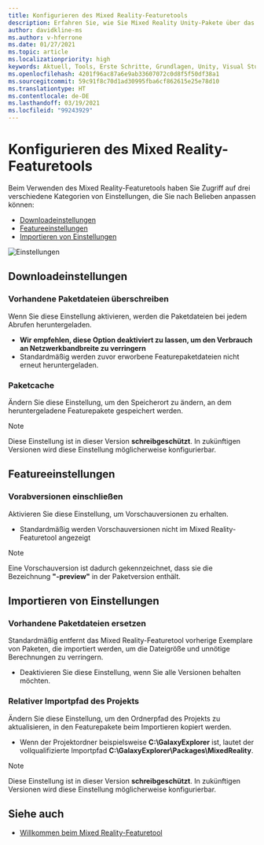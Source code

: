 ```yaml
---
title: Konfigurieren des Mixed Reality-Featuretools
description: Erfahren Sie, wie Sie Mixed Reality Unity-Pakete über das MR-Featuretool für die HoloLens- und VR-Entwicklung herunterladen und installieren.
author: davidkline-ms
ms.author: v-hferrone
ms.date: 01/27/2021
ms.topic: article
ms.localizationpriority: high
keywords: Aktuell, Tools, Erste Schritte, Grundlagen, Unity, Visual Studio, Toolkit, Mixed Reality-Headset, Windows Mixed Reality-Headset, Virtual Reality-Headset, Installation, Windows, HoloLens, Emulator, Unreal, OpenXR
ms.openlocfilehash: 4201f96ac87a6e9ab33607072c0d8f5f50df38a1
ms.sourcegitcommit: 59c91f8c70d1ad30995fba6cf862615e25e78d10
ms.translationtype: HT
ms.contentlocale: de-DE
ms.lasthandoff: 03/19/2021
ms.locfileid: "99243929"
---
```

# <a name="configuring-the-mixed-reality-feature-tool"></a>Konfigurieren des Mixed Reality-Featuretools

Beim Verwenden des Mixed Reality-Featuretools haben Sie Zugriff auf drei verschiedene Kategorien von Einstellungen, die Sie nach Belieben anpassen können:

* [Downloadeinstellungen](#download-settings)
* [Featureeinstellungen](#feature-settings)
* [Importieren von Einstellungen](#import-settings)

![Einstellungen](images/FeatureToolSettings.png)

## <a name="download-settings"></a>Downloadeinstellungen

### <a name="overwrite-existing-package-files"></a>Vorhandene Paketdateien überschreiben

Wenn Sie diese Einstellung aktivieren, werden die Paketdateien bei jedem Abrufen heruntergeladen. 
* **Wir empfehlen, diese Option deaktiviert zu lassen, um den Verbrauch an Netzwerkbandbreite zu verringern**
* Standardmäßig werden zuvor erworbene Featurepaketdateien nicht erneut heruntergeladen.

### <a name="package-cache"></a>Paketcache

Ändern Sie diese Einstellung, um den Speicherort zu ändern, an dem heruntergeladene Featurepakete gespeichert werden.

> [!NOTE]
> Diese Einstellung ist in dieser Version **schreibgeschützt**. In zukünftigen Versionen wird diese Einstellung möglicherweise konfigurierbar.

## <a name="feature-settings"></a>Featureeinstellungen

### <a name="include-preview-releases"></a>Vorabversionen einschließen

Aktivieren Sie diese Einstellung, um Vorschauversionen zu erhalten.
* Standardmäßig werden Vorschauversionen nicht im Mixed Reality-Featuretool angezeigt 

> [!NOTE]
> Eine Vorschauversion ist dadurch gekennzeichnet, dass sie die Bezeichnung **"-preview"** in der Paketversion enthält.

## <a name="import-settings"></a>Importieren von Einstellungen

### <a name="replace-existing-package-files"></a>Vorhandene Paketdateien ersetzen

Standardmäßig entfernt das Mixed Reality-Featuretool vorherige Exemplare von Paketen, die importiert werden, um die Dateigröße und unnötige Berechnungen zu verringern. 
* Deaktivieren Sie diese Einstellung, wenn Sie alle Versionen behalten möchten.

### <a name="project-relative-import-path"></a>Relativer Importpfad des Projekts

Ändern Sie diese Einstellung, um den Ordnerpfad des Projekts zu aktualisieren, in den Featurepakete beim Importieren kopiert werden. 
* Wenn der Projektordner beispielsweise **C:\GalaxyExplorer** ist, lautet der vollqualifizierte Importpfad **C:\GalaxyExplorer\Packages\MixedReality**.

> [!NOTE]
> Diese Einstellung ist in dieser Version **schreibgeschützt**. In zukünftigen Versionen wird diese Einstellung möglicherweise konfigurierbar.

## <a name="see-also"></a>Siehe auch

- [Willkommen beim Mixed Reality-Featuretool](welcome-to-mr-feature-tool.md)